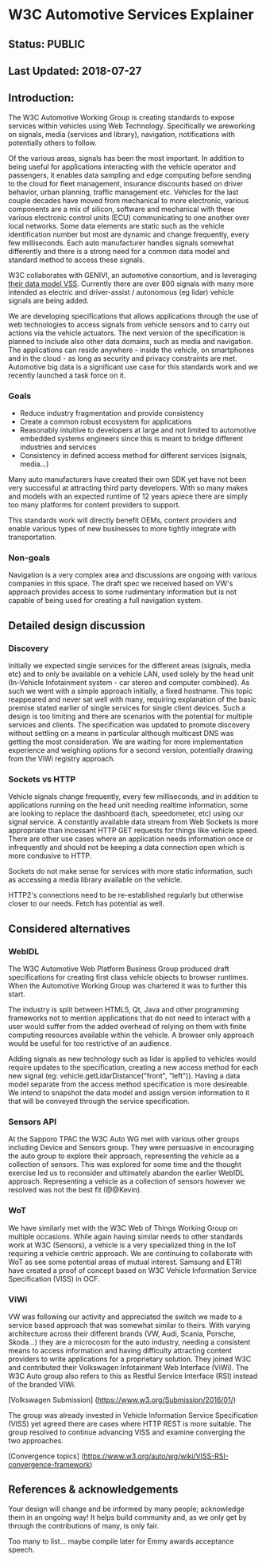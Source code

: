 # W3C Automotive Services Explainer
## Status: PUBLIC
## Last Updated: 2018-07-27

## Introduction:

The W3C Automotive Working Group is creating standards to expose services within vehicles using Web Technology. Specifically we areworking on signals, media (services and library), navigation, notifications with potentially others to follow.

Of the various areas, signals has been the most important. In addition to being useful for applications interacting with the vehicle operator and passengers, it enables data sampling and edge computing before sending to the cloud for fleet management, insurance discounts based on driver behavior, urban planning, traffic management etc. Vehicles for the last couple decades have moved from mechanical to more electronic, various components are a mix of silicon, software and mechanical with these various electronic control units (ECU) communicating to one another over local networks. Some data elements are static such as the vehicle identification number but most are dynamic and change frequently, every few milliseconds. Each auto manufacturer handles signals somewhat differently and there is a strong need for a common data model and standard method to access these signals.

W3C collaborates with GENIVI, an automotive consortium, and is leveraging [their data model VSS](https://github.com/GENIVI/vehicle_signal_specification/). Currently there are over 800 signals with many more intended as electric and driver-assist / autonomous (eg lidar) vehicle signals are being added.

We are developing specifications that allows applications through the use of web technologies to access signals from vehicle sensors and to carry out actions via the vehicle actuators. The next version of the specification is planned to include also other data domains, such as media and navigation. The applications can reside anywhere - inside the vehicle, on smartphones and in the cloud - as long as security and privacy constraints are met. Automotive big data is a significant use case for this standards work and we recently launched a task force on it.

### Goals
* Reduce industry fragmentation and provide consistency
* Create a common robust ecosystem for applications
* Reasonably intuitive to developers at large and not limited to automotive embedded systems engineers since this is meant to bridge different industries and services
* Consistency in defined access method for different services (signals, media...)

Many auto manufacturers have created their own SDK yet have not been very successful at attracting third party developers. With so many makes and models with an expected runtime of 12 years apiece there are simply too many platforms for content providers to support.

This standards work will directly benefit OEMs, content providers and enable various types of new businesses to more tightly integrate with transportation. 

### Non-goals

Navigation is a very complex area and discussions are ongoing with various companies in this space. The draft spec we received based on VW's approach provides access to some rudimentary information but is not capable of being used for creating a full navigation system.

## Detailed design discussion

### Discovery

Initially we expected single services for the different areas (signals, media etc) and to only be available on a vehicle LAN, used solely by the head unit (In-Vehicle Infotainment system - car stereo and computer combined). As such we went with a simple approach initially, a fixed hostname. This topic reappeared and never sat well with many, requiring explanation of the basic premise stated earlier of single services for single client devices. Such a design is too limiting and there are scenarios with the potential for multiple services and clients. The specification was updated to promote discovery without settling on a means in particular although multicast DNS was getting the most consideration. We are waiting for more implementation experience and weighing options for a second version, potentially drawing from the ViWi registry approach.

### Sockets vs HTTP

Vehicle signals change frequently, every few milliseconds, and in addition to applications running on the head unit needing realtime information, some are looking to replace the dashboard (tach, speedometer, etc) using our signal service. A constantly available data stream from Web Sockets is more appropriate than incessant HTTP GET requests for things like vehicle speed. There are other use cases where an application needs information once or infrequently and should not be keeping a data connection open which is more condusive to HTTP.

Sockets do not make sense for services with more static information, such as accessing a media library available on the vehicle.

HTTP2's connections need to be re-established regularly but otherwise closer to our needs. Fetch has potential as well.

## Considered alternatives

### WebIDL

The W3C Automotive Web Platform Business Group produced draft specifications for creating first class vehicle objects to browser runtimes. When the Automotive Working Group was chartered it was to further this start. 

The industry is split between HTML5, Qt, Java and other programming frameworks not to mention applications that do not need to interact with a user would suffer from the added overhead of relying on them with finite computing resources available within the vehicle. A browser only approach would be useful for too restrictive of an audience.

Adding signals as new technology such as lidar is applied to vehicles would require updates to the specification, creating a new access method for each new signal (eg: vehicle.getLidarDistance("front", "left")). Having a data model separate from the access method specification is more desireable. We intend to snapshot the data model and assign version information to it that will be conveyed through the service specification.

### Sensors API

At the Sapporo TPAC the W3C Auto WG met with various other groups including Device and Sensors group. They were persuasive in encouraging the auto group to explore their approach, representing the vehicle as a collection of sensors. This was explored for some time and the thought exercise led us to reconsider and ultimately abandon the earlier WebIDL approach. Representing a vehicle as a collection of sensors however we resolved was not the best fit (@@Kevin).

### WoT

We have similarly met with the W3C Web of Things Working Group on multiple occasions. While again having similar needs to other standards work at W3C (Sensors), a vehicle is a very specialized thing in the IoT requiring a vehicle centric approach. We are continuing to collaborate with WoT as see some potential areas of mutual interest. Samsung and ETRI have created a proof of concept based on W3C Vehicle Information Service Specification (VISS) in OCF.

### ViWi

VW was following our activity and appreciated the switch we made to a service based approach that was somewhat similar to theirs. With varying architecture across their different brands (VW, Audi, Scania, Porsche, Skoda...) they are a microcosm for the auto industry, needing a consistent means to access information and having difficulty attracting content providers to write applications for a proprietary solution. They joined W3C and contributed their Volkswagen Infotainment Web Interface (ViWi).  The W3C Auto group also refers to this as Restful Service Interface (RSI) instead of the branded ViWi.

[Volkswagen Submission] (https://www.w3.org/Submission/2016/01/)

The group was already invested in Vehicle Information Service Specification (VISS) yet agreed there are cases where HTTP REST is more suitable. The group resolved to continue advancing VISS and examine converging the two approaches.

[Convergence topics] (https://www.w3.org/auto/wg/wiki/VISS-RSI-convergence-framework)

## References & acknowledgements

Your design will change and be informed by many people; acknowledge them in an ongoing way! It helps build community and, as we only get by through the contributions of many, is only fair.

Too many to list... maybe compile later for Emmy awards acceptance speech.
